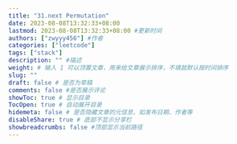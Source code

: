 ```yaml
---
title: "31.next Permutation"
date: 2023-08-08T13:32:33+08:00
lastmod: 2023-08-08T13:32:33+08:00 #更新时间
authors: ["zwyyy456"] #作者
categories: ["leetcode"]
tags: ["stack"]
description: "" #描述
weight: # 输入 1 可以顶置文章，用来给文章展示排序，不填就默认按时间排序
slug: ""
draft: false # 是否为草稿
comments: false #是否展示评论
showToc: true # 显示目录
TocOpen: true # 自动展开目录
hidemeta: false # 是否隐藏文章的元信息，如发布日期、作者等
disableShare: true # 底部不显示分享栏
showbreadcrumbs: false #顶部显示当前路径
---
```



